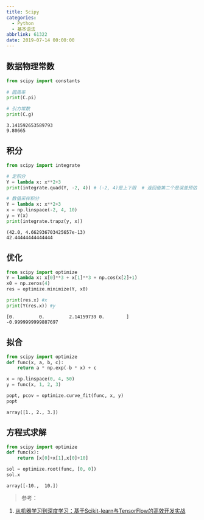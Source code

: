 ```yaml
---
title: Scipy
categories:
  - Python
  - 基本语法
abbrlink: 61322
date: 2019-07-14 00:00:00
---
```


## 数据物理常数


```python
from scipy import constants
    
# 圆周率
print(C.pi)

# 引力常数
print(C.g)
```

    3.141592653589793
    9.80665


## 积分


```python
from scipy import integrate

# 定积分
Y = lambda x: x**2+3
print(integrate.quad(Y, -2, 4)) # (-2, 4)是上下限  # 返回值第二个是误差预估

# 数值采样积分
Y = lambda x: x**2+3
x = np.linspace(-2, 4, 10)
y = Y(x)
print(integrate.trapz(y, x))
```

    (42.0, 4.662936703425657e-13)
    42.44444444444444


## 优化


```python
from scipy import optimize
Y = lambda x: x[0]**3 + x[1]**3 + np.cos(x[2]+1)
x0 = np.zeros(4)
res = optimize.minimize(Y, x0)

print(res.x) #x
print(Y(res.x)) #y
```

    [0.         0.         2.14159739 0.        ]
    -0.9999999999887697


## 拟合


```python
from scipy import optimize
def func(x, a, b, c):
    return a * np.exp(-b * x) + c

x = np.linspace(0, 4, 50)
y = func(x, 1, 2, 3)

popt, pcov = optimize.curve_fit(func, x, y)
popt
```




    array([1., 2., 3.])



## 方程式求解


```python
from scipy import optimize
def func(x):
    return [x[0]+x[1],x[0]+10]

sol = optimize.root(func, [0, 0])
sol.x
```




    array([-10.,  10.])



> 参考：

1. [从机器学习到深度学习：基于Scikit-learn与TensorFlow的高效开发实战](http://www.broadview.com.cn/book/5337)
